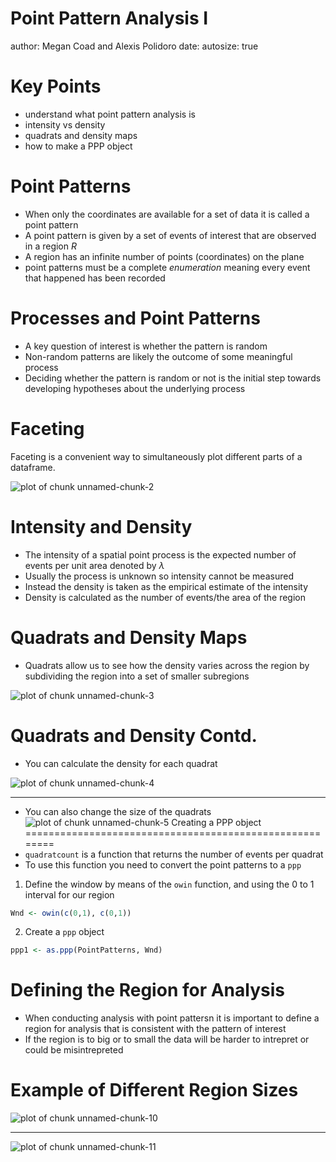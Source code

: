 Point Pattern Analysis I
========================================================
author: Megan Coad and Alexis Polidoro
date: 
autosize: true

Key Points
========================================================
- understand what point pattern analysis is 
- intensity vs density 
- quadrats and density maps
- how to make a PPP object

Point Patterns
========================================================


- When only the coordinates are available for a set of data it is called a point pattern
- A point pattern is given by a set of events of interest that are observed in a region $R$
- A region has an infinite number of points (coordinates) on the plane 
- point patterns must be a complete _enumeration_ meaning every event that happened has been recorded

Processes and Point Patterns
========================================================
-  A key question of interest is whether the pattern is random
- Non-random patterns are likely the outcome of some meaningful process
- Deciding whether the pattern is random or not is the initial step towards developing hypotheses about the underlying process 

Faceting
========================================================
Faceting is a convenient way to simultaneously plot different parts of a dataframe.

![plot of chunk unnamed-chunk-2](08-Point-pattern-analysis-I-slides-figure/unnamed-chunk-2-1.png)


Intensity and Density
========================================================
- The intensity of a spatial point process is the expected number of events per unit area denoted by $\lambda$
- Usually the process is unknown so intensity cannot be measured
- Instead the density is taken as the empirical estimate of the intensity
- Density is calculated as the number of events/the area of the region

Quadrats and Density Maps
========================================================
- Quadrats allow us to see how the density varies across the region by subdividing the region into a set of smaller subregions 

![plot of chunk unnamed-chunk-3](08-Point-pattern-analysis-I-slides-figure/unnamed-chunk-3-1.png)

Quadrats and Density Contd. 
========================================================
- You can calculate the density for each quadrat

![plot of chunk unnamed-chunk-4](08-Point-pattern-analysis-I-slides-figure/unnamed-chunk-4-1.png)
***
- You can also change the size of the quadrats
![plot of chunk unnamed-chunk-5](08-Point-pattern-analysis-I-slides-figure/unnamed-chunk-5-1.png)
Creating a PPP object
========================================================
- `quadratcount` is a function that returns the number of events per quadrat
- To use this function you need to convert the point patterns to a `ppp`
1. Define the window by means of the `owin` function, and using the 0 to 1 interval for our region



```r
Wnd <- owin(c(0,1), c(0,1))
```

2. Create a `ppp` object



```r
ppp1 <- as.ppp(PointPatterns, Wnd)
```


Defining the Region for Analysis
========================================================
- When conducting analysis with point pattersn it is important to define a region for analysis that is consistent with the pattern of interest
- If the region is to big or to small the data will be harder to intrepret or could be misintrepreted

Example of Different Region Sizes 
========================================================
![plot of chunk unnamed-chunk-10](08-Point-pattern-analysis-I-slides-figure/unnamed-chunk-10-1.png)
***

![plot of chunk unnamed-chunk-11](08-Point-pattern-analysis-I-slides-figure/unnamed-chunk-11-1.png)

